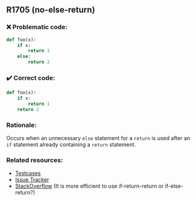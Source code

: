 ## R1705 (no-else-return)

### :x: Problematic code:

```python
def foo(x):
    if x:
        return 1
    else:
        return 2
```

### :heavy_check_mark: Correct code:

```python
def foo(x):
    if x:
        return 1
    return 2
```

### Rationale:

Occurs when an unnecessary `else` statement for a `return` is used after
an `if` statement already containing a `return` statement.

### Related resources:

- [Testcases](https://github.com/PyCQA/pylint/blob/master/tests/functional/n/no_else_return.py)
- [Issue Tracker](https://github.com/PyCQA/pylint/issues?q=is%3Aissue+%22no-else-return%22+OR+%22R1705%22)
- [StackOverflow](https://stackoverflow.com/questions/9191388/it-is-more-efficient-to-use-if-return-return-or-if-else-return) (It is more efficient to use if-return-return or if-else-return?)
